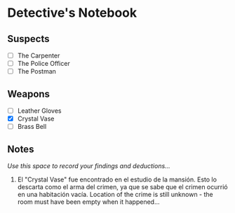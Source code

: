 # Detective's Notebook

## Suspects
- [ ] The Carpenter
- [ ] The Police Officer
- [ ] The Postman

## Weapons
- [ ] Leather Gloves
- [X] Crystal Vase
- [ ] Brass Bell

## Notes
*Use this space to record your findings and deductions...*
1. El "Crystal Vase" fue encontrado en el estudio de la mansión. Esto lo descarta como el arma del crimen, ya que se sabe que el crimen ocurrió en una habitación vacía.
Location of the crime is still unknown - the room must have been empty when it happened...
